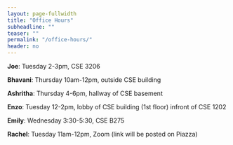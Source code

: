 ```yaml
---
layout: page-fullwidth
title: "Office Hours"
subheadline: ""
teaser: ""
permalink: "/office-hours/"
header: no
---
```


**Joe**: Tuesday 2-3pm, CSE 3206

**Bhavani**: Thursday 10am-12pm, outside CSE building

**Ashritha**: Thursday 4-6pm, hallway of CSE basement

**Enzo**: Tuesday 12-2pm, lobby of CSE building (1st floor) infront of CSE 1202

**Emily**: Wednesday 3:30-5:30, CSE B275

**Rachel**: Tuesday 11am-12pm, Zoom (link will be posted on Piazza)


<style>
          #main_rect {
              max-width: 650px;
          }
          .photo {
            width: 100%
          }
          .person {
            width: 21%;
            margin-right: 5.25%;
            float: left;
          }
          .right {
              margin-right: 0;
          }
          .name {
              padding-top: 5px;
              padding-bottom: 15px;
              text-align: center;
          }
</style>
